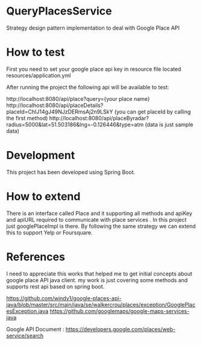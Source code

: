 # QueryPlacesService
Strategy design pattern implementation to deal with Google Place API

# How to test 
  First you need to set your google place api key in resource file located resources/application.yml
  
  After running the project the following api will be available to test:
  
  http://localhost:8080/api/place?query={your place name}
  http://localhost:8080/api/placeDetails?placeId=ChIJ14gJ49NJzDERmsAj2n9LSkY  (you can get placeId by calling the first method)
  http://localhost:8080/api/placeByradar?radius=5000&lat=51.503186&lng=-0.126446&type=atm  (data is just sample data)
  
 # Development 
   This project has been developed using Spring Boot. 
   
 # How to extend 
 
   There is an interface called Place and it supporting all methods and apiKey and apiURL required to communicate with place services .
   In this project just googlePlaceImpl is there. By following the same strategy we can extend this to support Yelp or Foursquare. 

# References 
  I need to appreciate this works that helped me to get initial concepts about google place API java client. my work is just covering some methods and supports
  rest api based on spring boot.
  
  https://github.com/windy1/google-places-api-java/blob/master/src/main/java/se/walkercrou/places/exception/GooglePlacesException.java
  https://github.com/googlemaps/google-maps-services-java
  
  Google API Document : https://developers.google.com/places/web-service/search
  
  